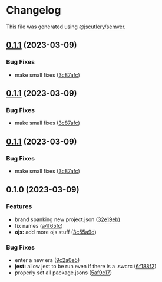 # Changelog

This file was generated using [@jscutlery/semver](https://github.com/jscutlery/semver).

## [0.1.1](https://github.com/TrialAndErrorOrg/parsers/compare/jast-types-0.1.0...jast-types-0.1.1) (2023-03-09)


### Bug Fixes

* make small fixes ([3c87afc](https://github.com/TrialAndErrorOrg/parsers/commit/3c87afc5afd38971bba9157b41eb6ee83f7482c2))

## [0.1.1](https://github.com/TrialAndErrorOrg/parsers/compare/jast-types-0.1.0...jast-types-0.1.1) (2023-03-09)


### Bug Fixes

* make small fixes ([3c87afc](https://github.com/TrialAndErrorOrg/parsers/commit/3c87afc5afd38971bba9157b41eb6ee83f7482c2))

## [0.1.1](https://github.com/TrialAndErrorOrg/parsers/compare/jast-types-0.1.0...jast-types-0.1.1) (2023-03-09)


### Bug Fixes

* make small fixes ([3c87afc](https://github.com/TrialAndErrorOrg/parsers/commit/3c87afc5afd38971bba9157b41eb6ee83f7482c2))

## 0.1.0 (2023-03-09)


### Features

* brand spanking new project.json ([32e19eb](https://github.com/TrialAndErrorOrg/parsers/commit/32e19ebf3f71c80336f637297d8f4db274d098bf))
* fix names ([a4f65fc](https://github.com/TrialAndErrorOrg/parsers/commit/a4f65fcb2fde9dd23750bc9ccddfb0e1ab11548f))
* **ojs:** add more ojs stuff ([3c55a9d](https://github.com/TrialAndErrorOrg/parsers/commit/3c55a9d17cecef513085c55870728e53bee17194))


### Bug Fixes

* enter a new era ([9c2a0e5](https://github.com/TrialAndErrorOrg/parsers/commit/9c2a0e505472c43d384f3cc78543ad90877b7c3d))
* **jest:** allow jest to be run even if there is a .swcrc ([6f188f2](https://github.com/TrialAndErrorOrg/parsers/commit/6f188f2a06922ee00d9367b29e666894e48c6c1e))
* properly set all package.jsons ([5af9c17](https://github.com/TrialAndErrorOrg/parsers/commit/5af9c177be9910511844c481ca59cfcc7bd9b0f6))
